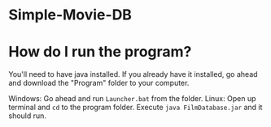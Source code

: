 # Simple-Movie-DB

# How do I run the program?

You'll need to have java installed. If you already have it installed, go ahead and download the "Program" folder to your computer.

Windows: Go ahead and run `Launcher.bat` from the folder.
Linux: Open up terminal and `cd` to the program folder. Execute `java FilmDatabase.jar` and it should run. 
